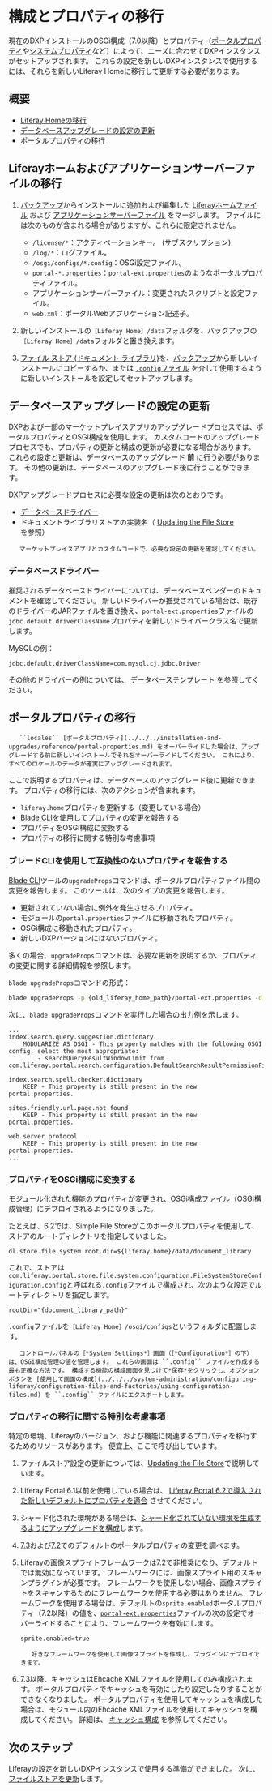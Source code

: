 # 構成とプロパティの移行

現在のDXPインストールのOSGi構成（7.0以降）とプロパティ（[ポータルプロパティ](../../reference/portal-properties.md)や[システムプロパティ](../../reference/system-properties.md)など）によって、ニーズに合わせてDXPインスタンスがセットアップされます。 これらの設定を新しいDXPインスタンスで使用するには、それらを新しいLiferay Homeに移行して更新する必要があります。

<a name="overview" />

<a name="overview" />

## 概要

* [Liferay Homeの移行](#migrating-liferay-home)
* [データベースアップグレードの設定の更新](#updating-settings-used-by-the-database-upgrade)
* [ポータルプロパティの移行](#migrating-portal-properties)

<a name="migrating-liferay-home-and-application-server-files" />

<a name="migrating-liferay-home-and-application-server-files" />

## Liferayホームおよびアプリケーションサーバーファイルの移行

1.  [バックアップ](../maintaining-a-liferay-installation/backing-up.md)からインストールに追加および編集した [Liferayホームファイル](../maintaining-a-liferay-installation/backing-up.md#liferay-home) および [アプリケーションサーバーファイル](../maintaining-a-liferay-installation/backing-up.md#application-server) をマージします。 ファイルには次のものが含まれる場合がありますが、これらに限定されません。

    * `/license/*`：アクティベーションキー。 (サブスクリプション)
    * `/log/*`：ログファイル。
    * `/osgi/configs/*.config`：OSGi設定ファイル。
    * `portal-*.properties`：`portal-ext.properties`のようなポータルプロパティファイル。
    * アプリケーションサーバーファイル：変更されたスクリプトと設定ファイル。
    * `web.xml`：ポータルWebアプリケーション記述子。

1. 新しいインストールの`［Liferay Home］/data`フォルダを、バックアップの`［Liferay Home］/data`フォルダと置き換えます。

3.  [ファイル ストア (ドキュメント ライブラリ)](../../system-administration/file-storage.md)を、[バックアップ](../maintaining-a-liferay-installation/backing-up.md)から新しいインストールにコピーするか、または [`.config`ファイル](../../system-administration/configuring-liferay/configuration-files-and-factories/using-configuration-files.md#creating-configuration-files) を介して使用するように新しいインストールを設定してセットアップします。

<a name="updating-settings-for-the-database-upgrade" />

## データベースアップグレードの設定の更新

DXPおよび一部のマーケットプレイスアプリのアップグレードプロセスでは、ポータルプロパティとOSGi構成を使用します。 カスタムコードのアップグレードプロセスでも、プロパティの更新と構成の更新が必要になる場合があります。 これらの設定と更新は、データベースのアップグレード **前** に行う必要があります。 その他の更新は、データベースのアップグレード後に行うことができます。

DXPアップグレードプロセスに必要な設定の更新は次のとおりです。

  - [データベースドライバー](#database-drivers)
  - ドキュメントライブラリストアの実装名（ [Updating the File Store](./reference/file-store-updates.md#updating-the-store-implementation-class-name) を参照）

<!-- end list -->

```{important}
   マーケットプレイスアプリとカスタムコードで、必要な設定の更新を確認してください。
```

<a name="database-drivers" />

### データベースドライバー

推奨されるデータベースドライバーについては、データベースベンダーのドキュメントを確認してください。 新しいドライバーが推奨されている場合は、既存のドライバーのJARファイルを置き換え、`portal-ext.properties`ファイルの`jdbc.default.driverClassName`プロパティを新しいドライバークラス名で更新します。

MySQLの例：

```properties
jdbc.default.driverClassName=com.mysql.cj.jdbc.Driver
```

その他のドライバーの例については、 [データベーステンプレート](../reference/database-templates.md) を参照してください。

<a name="migrating-portal-properties" />

## ポータルプロパティの移行

```{important}
   ``locales`` [ポータルプロパティ](../../../installation-and-upgrades/reference/portal-properties.md) をオーバーライドした場合は、アップグレードする前に新しいインストールでそれをオーバーライドしてください。 これにより、すべてのロケールのデータが確実にアップグレードされます。
```

ここで説明するプロパティは、データベースのアップグレード後に更新できます。 プロパティの移行には、次のアクションが含まれます。

* `liferay.home`プロパティを更新する（変更している場合）
* [Blade CLI](../../../developing-applications/tooling/blade-cli/installing-and-updating-blade-cli.md)を使用してプロパティの変更を報告する
* プロパティをOSGi構成に変換する
* プロパティの移行に関する特別な考慮事項

<a name="using-blade-cli-to-report-incompatible-properties" />

### ブレードCLIを使用して互換性のないプロパティを報告する

[Blade CLI](../../../developing-applications/tooling/blade-cli/installing-and-updating-blade-cli.md)ツールの`upgradeProps`コマンドは、ポータルプロパティファイル間の変更を報告します。 このツールは、次のタイプの変更を報告します。

* 更新されていない場合に例外を発生させるプロパティ。
* モジュールの`portal.properties`ファイルに移動されたプロパティ。
* OSGi構成に移動されたプロパティ。
* 新しいDXPバージョンにはないプロパティ。

多くの場合、`upgradeProps`コマンドは、必要な更新を説明するか、プロパティの変更に関する詳細情報を参照します。

`blade upgradeProps`コマンドの形式：

```bash
blade upgradeProps -p {old_liferay_home_path}/portal-ext.properties -d {new_liferay_home_path}
```

次に、`blade upgradeProps`コマンドを実行した場合の出力例を示します。

```
...
index.search.query.suggestion.dictionary
    MODULARIZE AS OSGI - This property matches with the following OSGI config, select the most appropriate:
        - searchQueryResultWindowLimit from com.liferay.portal.search.configuration.DefaultSearchResultPermissionFilterConfiguration

index.search.spell.checker.dictionary
    KEEP - This property is still present in the new portal.properties.

sites.friendly.url.page.not.found
    KEEP - This property is still present in the new portal.properties.

web.server.protocol
    KEEP - This property is still present in the new portal.properties.
...
```

<a name="converting-properties-to-osgi-configurations" />

### プロパティをOSGi構成に変換する

モジュール化された機能のプロパティが変更され、[OSGi構成ファイル](../../../system-administration/configuring-liferay/configuration-files-and-factories/using-configuration-files.md)（OSGi構成管理）にデプロイされるようになりました。

たとえば、6.2では、Simple File Storeがこのポータルプロパティを使用して、ストアのルートディレクトリを指定していました。

```properties
dl.store.file.system.root.dir=${liferay.home}/data/document_library
```

これで、ストアは`com.liferay.portal.store.file.system.configuration.FileSystemStoreConfiguration.config`と呼ばれる`.config`ファイルで構成され、次のような設定でルートディレクトリを指定します。

```properties
rootDir="{document_library_path}"
```

`.config`ファイルを`［Liferay Home］/osgi/configs`というフォルダに配置します。

```tip::
   コントロールパネルの［*System Settings*］画面（［*Configuration*］の下）は、OSGi構成管理の値を管理します。 これらの画面は ``.config`` ファイルを作成する最も正確な方法です。 構成する機能の構成画面を見つけて*保存*をクリックし、オプションボタンを [使用して画面の構成](../../../system-administration/configuring-liferay/configuration-files-and-factories/using-configuration-files.md) を ``.config`` ファイルにエクスポートします。
```

<a name="special-property-migration-considerations" />

### プロパティの移行に関する特別な考慮事項

特定の環境、Liferayのバージョン、および機能に関連するプロパティを移行するためのリソースがあります。 便宜上、ここで呼び出しています。

1. ファイルストア設定の更新については、[Updating the File Store](./updating-the-file-store.md)で説明しています。

2.  Liferay Portal 6.1以前を使用している場合は、 [Liferay Portal 6.2で導入された新しいデフォルトにプロパティを適合](https://help.liferay.com/hc/ja/articles/360017903232-Upgrading-Liferay#review-the-liferay-62-properties-defaults) させてください。

1. シャード化された環境がある場合は、[シャード化されていない環境を生成するようにアップグレードを構成](../other-upgrade-scenarios/upgrading-a-sharded-environment.md)します。

1. [7.3](../reference/default-setting-changes-in-7-3.md)および[7.2](../reference/default-setting-changes-in-7-2.md)でのデフォルトのポータルプロパティの変更を調べます。

1. Liferayの画像スプライトフレームワークは7.2で非推奨になり、デフォルトでは無効になっています。 フレームワークには、画像スプライト用のスキャンプラグインが必要です。 フレームワークを使用しない場合、画像スプライトをスキャンするためにフレームワークを使用する必要はありません。 フレームワークを使用する場合は、デフォルトの`sprite.enabled`ポータルプロパティ（7.2以降）の値を、[`portal-ext.properties`](../../reference/portal-properties.md)ファイルの次の設定でオーバーライドすることにより、フレームワークを有効にします。

    ```properties
    sprite.enabled=true
    ```

   ```{note}
      好きなフレームワークを使用して画像スプライトを作成し、プラグインにデプロイできます。
   ```

6.  7.3以降、キャッシュはEhcache XMLファイルを使用してのみ構成されます。 ポータルプロパティでキャッシュを有効にしたり設定したりすることができなくなりました。 ポータルプロパティを使用してキャッシュを構成した場合は、モジュール内のEhcache XMLファイルを使用してキャッシュを構成してください。 詳細は、 [キャッシュ構成](https://help.liferay.com/hc/ja/articles/360035581451-Introduction-to-Cache-Configuration) を参照してください。

<a name="next-steps" />

## 次のステップ

Liferayの設定を新しいDXPインスタンスで使用する準備ができました。 次に、[ファイルストアを更新](./updating-the-file-store.md)します。
